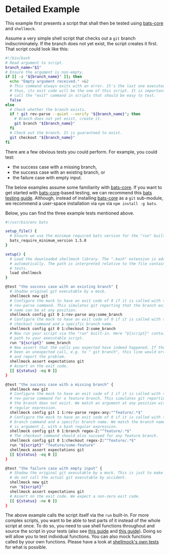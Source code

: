 <!---
  Copyright (c) 2022 - for information on the respective copyright owner
  see the NOTICE file or the repository
  https://github.com/boschresearch/shellmock
  
  Licensed under the Apache License, Version 2.0 (the "License"); you may not
  use this file except in compliance with the License. You may obtain a copy of
  the License at
  
    http://www.apache.org/licenses/LICENSE-2.0
  
  Unless required by applicable law or agreed to in writing, software
  distributed under the License is distributed on an "AS IS" BASIS, WITHOUT
  WARRANTIES OR CONDITIONS OF ANY KIND, either express or implied. See the
  License for the specific language governing permissions and limitations under
  the License.
-->

# Detailed Example

This example first presents a script that shall then be tested using [bats-core]
and `shellmock`.

Assume a very simple shell script that checks out a `git` branch
indiscriminately.
If the branch does not yet exist, the script creates it first.
That script could look like this:

```bash
#!/bin/bash
# Read argument to script.
branch_name="$1"
# Ensure the argument is non-empty.
if [[ -z "${branch_name}" ]]; then
  echo "Empty argument received." >&2
  # This command always exits with an error. It's the last one executed and,
  # thus, its exit code will be the one of this script. It is important not to
  # call the "exit" command in scripts that should be easy to test.
  false
else
  # Check whether the branch exists.
  if ! git rev-parse --quiet --verify "${branch_name}"; then
    # Branch does not yet exist, create it.
    git branch "${branch_name}"
  fi
  # Check out the branch. It is guaranteed to exist.
  git checkout "${branch_name}"
fi
```

There are a few obvious tests you could perform.
For example, you could test:

- the success case with a missing branch,
- the success case with an existing branch, or
- the failure case with empty input.

The below examples assume some familiarity with [bats-core].
If you want to get started with [bats-core]-based testing, we can recommend this
[bats testing guide][bats-guide].
Although, instead of installing [bats-core] as a `git` sub-module, we recommend
a user-space installation via `npm` via `npm install -g bats`.

Below, you can find the three example tests mentioned above.

```bash
#!/usr/bin/env bats

setup_file() {
  # Ensure we use the minimum required bats version for the "run" built-in.
  bats_require_minimum_version 1.5.0
}

setup() {
  # Load the downloaded shellmock library. The ".bash" extension is added
  # automatically. The path is interpreted relative to the file containing the
  # tests.
  load shellmock
}

@test "the success case with an existing branch" {
  # Shadow original git executable by a mock.
  shellmock new git
  # Configure the mock to have an exit code of 0 if it is called with the
  # rev-parse command. This simulates git reporting that the branch exists. The
  # name can be at any position.
  shellmock config git 0 1:rev-parse any:some_branch
  # Configure the mock to have an exit code of 0 if it is called with the
  # checkout command and a specific branch name.
  shellmock config git 0 1:checkout 2:some_branch
  # Now run your script via the "run" built-in. Here "${script}" contains the
  # path to your executable script.
  run "${script}" some_branch
  # Now assert that the calls you expected have indeed happened. If there had
  # been an unexpected call, e.g. to " git branch", this line would error out
  # and report the problem.
  shellmock assert expectations git
  # Assert on the exit code.
  [[ ${status} -eq 0 ]]
}

@test "the success case with a missing branch" {
  shellmock new git
  # Configure the mock to have an exit code of 1 if it is called with the
  # rev-parse command for a feature branch. This simulates git reporting that
  # the branch does not exist. We match an argument at any position with a bash
  # regular expression.
  shellmock config git 1 1:rev-parse regex-any:"^feature/.*$"
  # Configure the mock to have an exit code of 0 if it is called with the
  # branch command and a specific branch name. We match the branch name, which
  # is argument 2, with a bash regular expression.
  shellmock config git 0 1:branch regex-2:"^feature/.*$"
  # The checkout command should also succeed for any feature branch.
  shellmock config git 0 1:checkout regex-2:"^feature/.*$"
  run "${script}" "feature/some-feature"
  shellmock assert expectations git
  [[ ${status} -eq 0 ]]
}

@test "the failure case with empty input" {
  # Shadow the original git executable by a mock. This is just to make sure we
  # do not call the actual git executable by accident.
  shellmock new git
  run "${script}"
  shellmock assert expectations git
  # Assert on the exit code. We expect a non-zero exit code.
  [[ ${status} -ne 0 ]]
}
```

The above example calls the script itself via the `run` built-in.
For more complex scripts, you want to be able to test parts of it instead of the
whole script at once.
To do so, you need to use shell functions throughout and source the script in
your tests (also see [this guide][testability] and [this guide][testing]).
Doing so will allow you to test individual functions.
You can also mock functions called by your own functions.
Please have a look at [shellmock's own tests][shellmock-tests] for what is
possible.

[bats-core]: https://bats-core.readthedocs.io/ "bats core website"
[bats-guide]: https://bats-core.readthedocs.io/en/stable/tutorial.html "bats guide"
[shellmock-tests]: https://github.boschdevcloud.com/bios-bcai/shellmock/blob/develop/tests/main.bats "shellmock tests"
[testability]: https://github.boschdevcloud.com/bios-bcai/shell-scripting-kickstarter/blob/main/testability.md "testability"
[testing]: https://github.boschdevcloud.com/bios-bcai/shell-scripting-kickstarter/blob/main/testing.md "testing"
